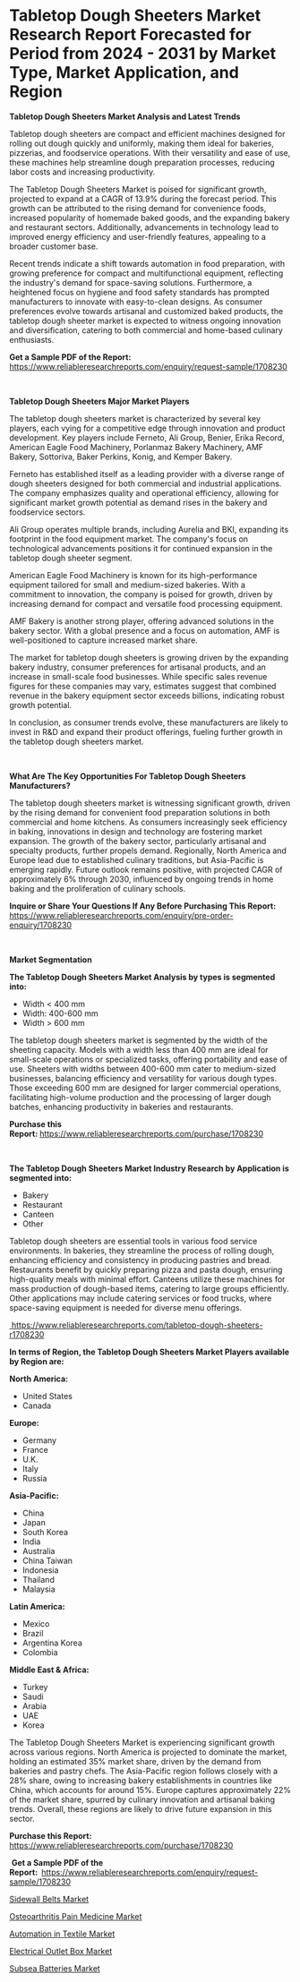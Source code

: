 <p><h1>Tabletop Dough Sheeters Market Research Report Forecasted for Period from 2024 -  2031 by Market Type, Market Application, and Region</h1></p><p><strong>Tabletop Dough Sheeters Market Analysis and Latest Trends</strong></p>
<p><p>Tabletop dough sheeters are compact and efficient machines designed for rolling out dough quickly and uniformly, making them ideal for bakeries, pizzerias, and foodservice operations. With their versatility and ease of use, these machines help streamline dough preparation processes, reducing labor costs and increasing productivity. </p><p>The Tabletop Dough Sheeters Market is poised for significant growth, projected to expand at a CAGR of 13.9% during the forecast period. This growth can be attributed to the rising demand for convenience foods, increased popularity of homemade baked goods, and the expanding bakery and restaurant sectors. Additionally, advancements in technology lead to improved energy efficiency and user-friendly features, appealing to a broader customer base.</p><p>Recent trends indicate a shift towards automation in food preparation, with growing preference for compact and multifunctional equipment, reflecting the industry's demand for space-saving solutions. Furthermore, a heightened focus on hygiene and food safety standards has prompted manufacturers to innovate with easy-to-clean designs. As consumer preferences evolve towards artisanal and customized baked products, the tabletop dough sheeter market is expected to witness ongoing innovation and diversification, catering to both commercial and home-based culinary enthusiasts.</p></p>
<p><strong>Get a Sample PDF of the Report:&nbsp;</strong> <a href="https://www.reliableresearchreports.com/enquiry/request-sample/1708230?utm_campaign=36&utm_medium=2&utm_source=Github&utm_content=ia&utm_term=07102024&utm_id=tabletop-dough-sheeters">https://www.reliableresearchreports.com/enquiry/request-sample/1708230</a></p>
<p>&nbsp;</p>
<p><strong>Tabletop Dough Sheeters Major Market Players</strong></p>
<p><p>The tabletop dough sheeters market is characterized by several key players, each vying for a competitive edge through innovation and product development. Key players include Ferneto, Ali Group, Benier, Erika Record, American Eagle Food Machinery, Porlanmaz Bakery Machinery, AMF Bakery, Sottoriva, Baker Perkins, Konig, and Kemper Bakery.</p><p>Ferneto has established itself as a leading provider with a diverse range of dough sheeters designed for both commercial and industrial applications. The company emphasizes quality and operational efficiency, allowing for significant market growth potential as demand rises in the bakery and foodservice sectors.</p><p>Ali Group operates multiple brands, including Aurelia and BKI, expanding its footprint in the food equipment market. The company's focus on technological advancements positions it for continued expansion in the tabletop dough sheeter segment. </p><p>American Eagle Food Machinery is known for its high-performance equipment tailored for small and medium-sized bakeries. With a commitment to innovation, the company is poised for growth, driven by increasing demand for compact and versatile food processing equipment.</p><p>AMF Bakery is another strong player, offering advanced solutions in the bakery sector. With a global presence and a focus on automation, AMF is well-positioned to capture increased market share.</p><p>The market for tabletop dough sheeters is growing driven by the expanding bakery industry, consumer preferences for artisanal products, and an increase in small-scale food businesses. While specific sales revenue figures for these companies may vary, estimates suggest that combined revenue in the bakery equipment sector exceeds billions, indicating robust growth potential.</p><p>In conclusion, as consumer trends evolve, these manufacturers are likely to invest in R&D and expand their product offerings, fueling further growth in the tabletop dough sheeters market.</p></p>
<p>&nbsp;</p>
<p><strong>What Are The Key Opportunities For Tabletop Dough Sheeters Manufacturers?</strong></p>
<p><p>The tabletop dough sheeters market is witnessing significant growth, driven by the rising demand for convenient food preparation solutions in both commercial and home kitchens. As consumers increasingly seek efficiency in baking, innovations in design and technology are fostering market expansion. The growth of the bakery sector, particularly artisanal and specialty products, further propels demand. Regionally, North America and Europe lead due to established culinary traditions, but Asia-Pacific is emerging rapidly. Future outlook remains positive, with projected CAGR of approximately 6% through 2030, influenced by ongoing trends in home baking and the proliferation of culinary schools.</p></p>
<p><strong>Inquire or Share Your Questions If Any Before Purchasing This Report:</strong> <a href="https://www.reliableresearchreports.com/enquiry/pre-order-enquiry/1708230?utm_campaign=36&utm_medium=2&utm_source=Github&utm_content=ia&utm_term=07102024&utm_id=tabletop-dough-sheeters">https://www.reliableresearchreports.com/enquiry/pre-order-enquiry/1708230</a></p>
<p>&nbsp;</p>
<p><strong>Market Segmentation</strong></p>
<p><strong>The Tabletop Dough Sheeters Market Analysis by types is segmented into:</strong></p>
<p><ul><li>Width < 400 mm</li><li>Width: 400-600 mm</li><li>Width > 600 mm</li></ul></p>
<p><p>The tabletop dough sheeters market is segmented by the width of the sheeting capacity. Models with a width less than 400 mm are ideal for small-scale operations or specialized tasks, offering portability and ease of use. Sheeters with widths between 400-600 mm cater to medium-sized businesses, balancing efficiency and versatility for various dough types. Those exceeding 600 mm are designed for larger commercial operations, facilitating high-volume production and the processing of larger dough batches, enhancing productivity in bakeries and restaurants.</p></p>
<p><strong>Purchase this Report:&nbsp;</strong><a href="https://www.reliableresearchreports.com/purchase/1708230?utm_campaign=36&utm_medium=2&utm_source=Github&utm_content=ia&utm_term=07102024&utm_id=tabletop-dough-sheeters">https://www.reliableresearchreports.com/purchase/1708230</a></p>
<p>&nbsp;</p>
<p><strong>The Tabletop Dough Sheeters Market Industry Research by Application is segmented into:</strong></p>
<p><ul><li>Bakery</li><li>Restaurant</li><li>Canteen</li><li>Other</li></ul></p>
<p><p>Tabletop dough sheeters are essential tools in various food service environments. In bakeries, they streamline the process of rolling dough, enhancing efficiency and consistency in producing pastries and bread. Restaurants benefit by quickly preparing pizza and pasta dough, ensuring high-quality meals with minimal effort. Canteens utilize these machines for mass production of dough-based items, catering to large groups efficiently. Other applications may include catering services or food trucks, where space-saving equipment is needed for diverse menu offerings.</p></p>
<p><a href="https://www.reliableresearchreports.com/tabletop-dough-sheeters-r1708230?utm_campaign=36&utm_medium=2&utm_source=Github&utm_content=ia&utm_term=07102024&utm_id=tabletop-dough-sheeters">&nbsp;https://www.reliableresearchreports.com/tabletop-dough-sheeters-r1708230</a></p>
<p><strong>In terms of Region, the Tabletop Dough Sheeters Market Players available by Region are:</strong></p>
<p>
    <p> <strong> North America: </strong>
        <ul>
            <li>United States</li>
            <li>Canada</li>
        </ul>
        </p> 
    <p> <strong> Europe: </strong>
        <ul>
            <li>Germany</li>
            <li>France</li>
            <li>U.K.</li>
            <li>Italy</li>
            <li>Russia</li>
        </ul>
        </p> 
    <p> <strong> Asia-Pacific: </strong>
        <ul>
            <li>China</li>
            <li>Japan</li>
            <li>South Korea</li>
            <li>India</li>
            <li>Australia</li>
            <li>China Taiwan</li>
            <li>Indonesia</li>
            <li>Thailand</li>
            <li>Malaysia</li>
        </ul>
        </p> 
    <p> <strong> Latin America: </strong>
        <ul>
            <li>Mexico</li>
            <li>Brazil</li>
            <li>Argentina Korea</li>
            <li>Colombia</li>
        </ul>
        </p> 
    <p> <strong> Middle East & Africa: </strong>
        <ul>
            <li>Turkey</li>
            <li>Saudi</li>
            <li>Arabia</li>
            <li>UAE</li>
            <li>Korea</li>
        </ul>
    </p>
    </p>
<p><p>The Tabletop Dough Sheeters Market is experiencing significant growth across various regions. North America is projected to dominate the market, holding an estimated 35% market share, driven by the demand from bakeries and pastry chefs. The Asia-Pacific region follows closely with a 28% share, owing to increasing bakery establishments in countries like China, which accounts for around 15%. Europe captures approximately 22% of the market share, spurred by culinary innovation and artisanal baking trends. Overall, these regions are likely to drive future expansion in this sector.</p></p>
<p><strong>Purchase this Report: </strong><a href="https://www.reliableresearchreports.com/purchase/1708230?utm_campaign=36&utm_medium=2&utm_source=Github&utm_content=ia&utm_term=07102024&utm_id=tabletop-dough-sheeters">https://www.reliableresearchreports.com/purchase/1708230</a></p>
<p>&nbsp;<strong>Get a Sample PDF of the Report:&nbsp;&nbsp;</strong><a href="https://www.reliableresearchreports.com/enquiry/request-sample/1708230?utm_campaign=36&utm_medium=2&utm_source=Github&utm_content=ia&utm_term=07102024&utm_id=tabletop-dough-sheeters">https://www.reliableresearchreports.com/enquiry/request-sample/1708230</a></p>
<p><strong></strong></p>
<p><p><a href="https://github.com/olyy49keyt/Market-Research-Report-List-1/blob/main/sidewall-belts-market.md?utm_campaign=36&utm_medium=2&utm_source=Github&utm_content=ia&utm_term=07102024&utm_id=tabletop-dough-sheeters">Sidewall Belts Market</a></p><p><a href="https://www.linkedin.com/pulse/osteoarthritis-pain-medicine-market-navigating-challenges-2fpyf?utm_campaign=36&utm_medium=2&utm_source=Github&utm_content=ia&utm_term=07102024&utm_id=tabletop-dough-sheeters">Osteoarthritis Pain Medicine Market</a></p><p><a href="https://www.linkedin.com/pulse/automation-textile-market-overview-forecast-2024-2031-n3f3f?utm_campaign=36&utm_medium=2&utm_source=Github&utm_content=ia&utm_term=07102024&utm_id=tabletop-dough-sheeters">Automation in Textile Market</a></p><p><a href="https://issuu.com/reportprime-2/docs/electrical-outlet-box-market-size-2_1232d808a6729b?utm_campaign=36&utm_medium=2&utm_source=Github&utm_content=ia&utm_term=07102024&utm_id=tabletop-dough-sheeters">Electrical Outlet Box Market</a></p><p><a href="https://issuu.com/reportprime-2/docs/subsea-batteries-market-size-2030.p_447845c2f33195?utm_campaign=36&utm_medium=2&utm_source=Github&utm_content=ia&utm_term=07102024&utm_id=tabletop-dough-sheeters">Subsea Batteries Market</a></p></p>